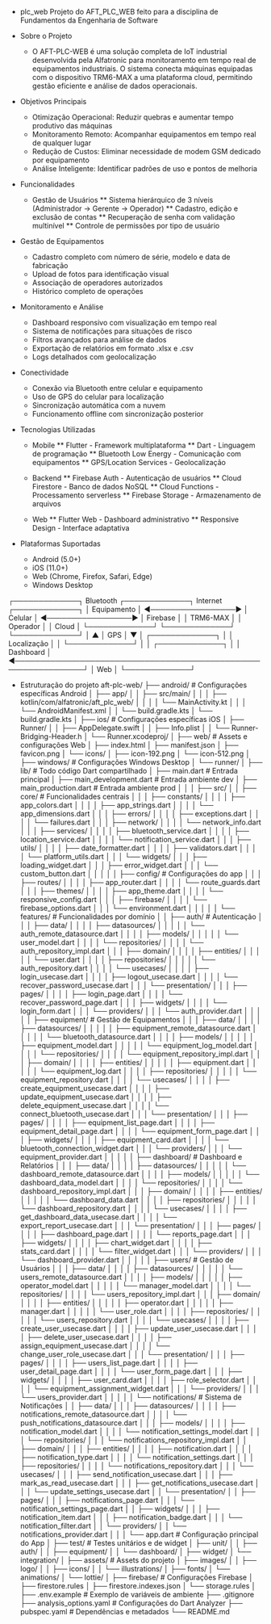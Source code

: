 - plc_web
Projeto do AFT_PLC_WEB feito para a disciplina de Fundamentos da Engenharia de Software

- Sobre o Projeto
    * O AFT-PLC-WEB é uma solução completa de IoT industrial desenvolvida pela Alfatronic para monitoramento em tempo real de equipamentos industriais. 
    O sistema conecta máquinas equipadas com o dispositivo TRM6-MAX a uma plataforma cloud, permitindo gestão eficiente e análise de dados operacionais.

- Objetivos Principais
    * Otimização Operacional: Reduzir quebras e aumentar tempo produtivo das máquinas
    * Monitoramento Remoto: Acompanhar equipamentos em tempo real de qualquer lugar
    * Redução de Custos: Eliminar necessidade de modem GSM dedicado por equipamento
    * Análise Inteligente: Identificar padrões de uso e pontos de melhoria

- Funcionalidades
    * Gestão de Usuários
        ** Sistema hierárquico de 3 níveis (Administrador → Gerente → Operador)
        ** Cadastro, edição e exclusão de contas
        ** Recuperação de senha com validação multinível
        ** Controle de permissões por tipo de usuário

- Gestão de Equipamentos
    * Cadastro completo com número de série, modelo e data de fabricação
    * Upload de fotos para identificação visual
    * Associação de operadores autorizados
    * Histórico completo de operações

- Monitoramento e Análise
    * Dashboard responsivo com visualização em tempo real
    * Sistema de notificações para situações de risco
    * Filtros avançados para análise de dados
    * Exportação de relatórios em formato .xlsx e .csv
    * Logs detalhados com geolocalização

- Conectividade
    * Conexão via Bluetooth entre celular e equipamento
    * Uso de GPS do celular para localização
    * Sincronização automática com a nuvem
    * Funcionamento offline com sincronização posterior

- Tecnologias Utilizadas
    * Mobile
        ** Flutter - Framework multiplataforma
        ** Dart - Linguagem de programação
        ** Bluetooth Low Energy - Comunicação com equipamentos
        ** GPS/Location Services - Geolocalização

    * Backend
        ** Firebase Auth - Autenticação de usuários
        ** Cloud Firestore - Banco de dados NoSQL
        ** Cloud Functions - Processamento serverless
        ** Firebase Storage - Armazenamento de arquivos

    * Web
        ** Flutter Web - Dashboard administrativo
        ** Responsive Design - Interface adaptativa

- Plataformas Suportadas
    * Android (5.0+)
    * iOS (11.0+)
    * Web (Chrome, Firefox, Safari, Edge)
    * Windows Desktop

┌─────────────┐     Bluetooth       ┌─────────────┐       Internet      ┌─────────────┐
│ Equipamento │ ◄─────────────────► │   Celular   │ ◄─────────────────► │   Firebase  │
│  TRM6-MAX   │                     │  Operador   │                     │    Cloud    │
└─────────────┘                     └─────────────┘                     └─────────────┘
                                           │                                     ▲
                                           │ GPS                                 │
                                           ▼                                     │
                                    ┌─────────────┐                              │
                                    │ Localização │                              │
                                    └─────────────┘                              │
                                                                                 │
┌─────────────┐                                                                  │
│  Dashboard  │ ◄────────────────────────────────────────────────────────────────┘
│     Web     │
└─────────────┘

- Estruturação do projeto
aft-plc-web/
├── android/                        # Configurações específicas Android
│   ├── app/
│   │   ├── src/main/
│   │   │   ├── kotlin/com/alfatronic/aft_plc_web/
│   │   │   │   └── MainActivity.kt
│   │   │   └── AndroidManifest.xml
│   │   └── build.gradle.kts
│   └── build.gradle.kts
│
├── ios/                           # Configurações específicas iOS
│   ├── Runner/
│   │   ├── AppDelegate.swift
│   │   ├── Info.plist
│   │   └── Runner-Bridging-Header.h
│   └── Runner.xcodeproj/
│
├── web/                           # Assets e configurações Web
│   ├── index.html
│   ├── manifest.json
│   ├── favicon.png
│   └── icons/
│       ├── icon-192.png
│       └── icon-512.png
│
├── windows/                       # Configurações Windows Desktop
│   └── runner/
│
├── lib/                          # Todo código Dart compartilhado
│   ├── main.dart                 # Entrada principal
│   ├── main_development.dart     # Entrada ambiente dev
│   ├── main_production.dart      # Entrada ambiente prod
│   │
│   ├── src/
│   │   ├── core/                 # Funcionalidades centrais
│   │   │   ├── constants/
│   │   │   │   ├── app_colors.dart
│   │   │   │   ├── app_strings.dart
│   │   │   │   └── app_dimensions.dart
│   │   │   ├── errors/
│   │   │   │   ├── exceptions.dart
│   │   │   │   └── failures.dart
│   │   │   ├── network/
│   │   │   │   └── network_info.dart
│   │   │   ├── services/
│   │   │   │   ├── bluetooth_service.dart
│   │   │   │   ├── location_service.dart
│   │   │   │   └── notification_service.dart
│   │   │   ├── utils/
│   │   │   │   ├── date_formatter.dart
│   │   │   │   ├── validators.dart
│   │   │   │   └── platform_utils.dart
│   │   │   └── widgets/
│   │   │       ├── loading_widget.dart
│   │   │       ├── error_widget.dart
│   │   │       └── custom_button.dart
│   │   │
│   │   ├── config/               # Configurações do app
│   │   │   ├── routes/
│   │   │   │   ├── app_router.dart
│   │   │   │   └── route_guards.dart
│   │   │   ├── themes/
│   │   │   │   ├── app_theme.dart
│   │   │   │   └── responsive_config.dart
│   │   │   ├── firebase/
│   │   │   │   └── firebase_options.dart
│   │   │   └── environment.dart
│   │   │
│   │   └── features/             # Funcionalidades por domínio
│   │       ├── auth/             # Autenticação
│   │       │   ├── data/
│   │       │   │   ├── datasources/
│   │       │   │   │   └── auth_remote_datasource.dart
│   │       │   │   ├── models/
│   │       │   │   │   └── user_model.dart
│   │       │   │   └── repositories/
│   │       │   │       └── auth_repository_impl.dart
│   │       │   ├── domain/
│   │       │   │   ├── entities/
│   │       │   │   │   └── user.dart
│   │       │   │   ├── repositories/
│   │       │   │   │   └── auth_repository.dart
│   │       │   │   └── usecases/
│   │       │   │       ├── login_usecase.dart
│   │       │   │       ├── logout_usecase.dart
│   │       │   │       └── recover_password_usecase.dart
│   │       │   └── presentation/
│   │       │       ├── pages/
│   │       │       │   ├── login_page.dart
│   │       │       │   └── recover_password_page.dart
│   │       │       ├── widgets/
│   │       │       │   └── login_form.dart
│   │       │       └── providers/
│   │       │           └── auth_provider.dart
│   │       │
│   │       ├── equipment/        # Gestão de Equipamentos
│   │       │   ├── data/
│   │       │   │   ├── datasources/
│   │       │   │   │   ├── equipment_remote_datasource.dart
│   │       │   │   │   └── bluetooth_datasource.dart
│   │       │   │   ├── models/
│   │       │   │   │   ├── equipment_model.dart
│   │       │   │   │   └── equipment_log_model.dart
│   │       │   │   └── repositories/
│   │       │   │       └── equipment_repository_impl.dart
│   │       │   ├── domain/
│   │       │   │   ├── entities/
│   │       │   │   │   ├── equipment.dart
│   │       │   │   │   └── equipment_log.dart
│   │       │   │   ├── repositories/
│   │       │   │   │   └── equipment_repository.dart
│   │       │   │   └── usecases/
│   │       │   │       ├── create_equipment_usecase.dart
│   │       │   │       ├── update_equipment_usecase.dart
│   │       │   │       ├── delete_equipment_usecase.dart
│   │       │   │       └── connect_bluetooth_usecase.dart
│   │       │   └── presentation/
│   │       │       ├── pages/
│   │       │       │   ├── equipment_list_page.dart
│   │       │       │   ├── equipment_detail_page.dart
│   │       │       │   └── equipment_form_page.dart
│   │       │       ├── widgets/
│   │       │       │   ├── equipment_card.dart
│   │       │       │   └── bluetooth_connection_widget.dart
│   │       │       └── providers/
│   │       │           └── equipment_provider.dart
│   │       │
│   │       ├── dashboard/        # Dashboard e Relatórios
│   │       │   ├── data/
│   │       │   │   ├── datasources/
│   │       │   │   │   └── dashboard_remote_datasource.dart
│   │       │   │   ├── models/
│   │       │   │   │   └── dashboard_data_model.dart
│   │       │   │   └── repositories/
│   │       │   │       └── dashboard_repository_impl.dart
│   │       │   ├── domain/
│   │       │   │   ├── entities/
│   │       │   │   │   └── dashboard_data.dart
│   │       │   │   ├── repositories/
│   │       │   │   │   └── dashboard_repository.dart
│   │       │   │   └── usecases/
│   │       │   │       ├── get_dashboard_data_usecase.dart
│   │       │   │       └── export_report_usecase.dart
│   │       │   └── presentation/
│   │       │       ├── pages/
│   │       │       │   ├── dashboard_page.dart
│   │       │       │   └── reports_page.dart
│   │       │       ├── widgets/
│   │       │       │   ├── chart_widget.dart
│   │       │       │   ├── stats_card.dart
│   │       │       │   └── filter_widget.dart
│   │       │       └── providers/
│   │       │           └── dashboard_provider.dart
│   │       │
│   │       ├── users/            # Gestão de Usuários
│   │       │   ├── data/
│   │       │   │   ├── datasources/
│   │       │   │   │   └── users_remote_datasource.dart
│   │       │   │   ├── models/
│   │       │   │   │   ├── operator_model.dart
│   │       │   │   │   └── manager_model.dart
│   │       │   │   └── repositories/
│   │       │   │       └── users_repository_impl.dart
│   │       │   ├── domain/
│   │       │   │   ├── entities/
│   │       │   │   │   ├── operator.dart
│   │       │   │   │   ├── manager.dart
│   │       │   │   │   └── user_role.dart
│   │       │   │   ├── repositories/
│   │       │   │   │   └── users_repository.dart
│   │       │   │   └── usecases/
│   │       │   │       ├── create_user_usecase.dart
│   │       │   │       ├── update_user_usecase.dart
│   │       │   │       ├── delete_user_usecase.dart
│   │       │   │       ├── assign_equipment_usecase.dart
│   │       │   │       └── change_user_role_usecase.dart
│   │       │   └── presentation/
│   │       │       ├── pages/
│   │       │       │   ├── users_list_page.dart
│   │       │       │   ├── user_detail_page.dart
│   │       │       │   └── user_form_page.dart
│   │       │       ├── widgets/
│   │       │       │   ├── user_card.dart
│   │       │       │   ├── role_selector.dart
│   │       │       │   └── equipment_assignment_widget.dart
│   │       │       └── providers/
│   │       │           └── users_provider.dart
│   │       │
│   │       └── notifications/    # Sistema de Notificações
│   │           ├── data/
│   │           │   ├── datasources/
│   │           │   │   ├── notifications_remote_datasource.dart
│   │           │   │   └── push_notifications_datasource.dart
│   │           │   ├── models/
│   │           │   │   ├── notification_model.dart
│   │           │   │   └── notification_settings_model.dart
│   │           │   └── repositories/
│   │           │       └── notifications_repository_impl.dart
│   │           ├── domain/
│   │           │   ├── entities/
│   │           │   │   ├── notification.dart
│   │           │   │   ├── notification_type.dart
│   │           │   │   └── notification_settings.dart
│   │           │   ├── repositories/
│   │           │   │   └── notifications_repository.dart
│   │           │   └── usecases/
│   │           │       ├── send_notification_usecase.dart
│   │           │       ├── mark_as_read_usecase.dart
│   │           │       ├── get_notifications_usecase.dart
│   │           │       └── update_settings_usecase.dart
│   │           └── presentation/
│   │               ├── pages/
│   │               │   ├── notifications_page.dart
│   │               │   └── notification_settings_page.dart
│   │               ├── widgets/
│   │               │   ├── notification_item.dart
│   │               │   ├── notification_badge.dart
│   │               │   └── notification_filter.dart
│   │               └── providers/
│   │                   └── notifications_provider.dart
│   │
│   └── app.dart                  # Configuração principal do App
│
├── test/                         # Testes unitários e de widget
│   ├── unit/
│   │   ├── auth/
│   │   ├── equipment/
│   │   └── dashboard/
│   ├── widget/
│   └── integration/
│
├── assets/                       # Assets do projeto
│   ├── images/
│   │   ├── logo/
│   │   ├── icons/
│   │   └── illustrations/
│   ├── fonts/
│   └── animations/
│       └── lottie/
│
├── firebase/                     # Configurações Firebase
│   ├── firestore.rules
│   ├── firestore.indexes.json
│   └── storage.rules
│
├── .env.example                  # Exemplo de variáveis de ambiente
├── .gitignore
├── analysis_options.yaml         # Configurações do Dart Analyzer
├── pubspec.yaml                  # Dependências e metadados
└── README.md
